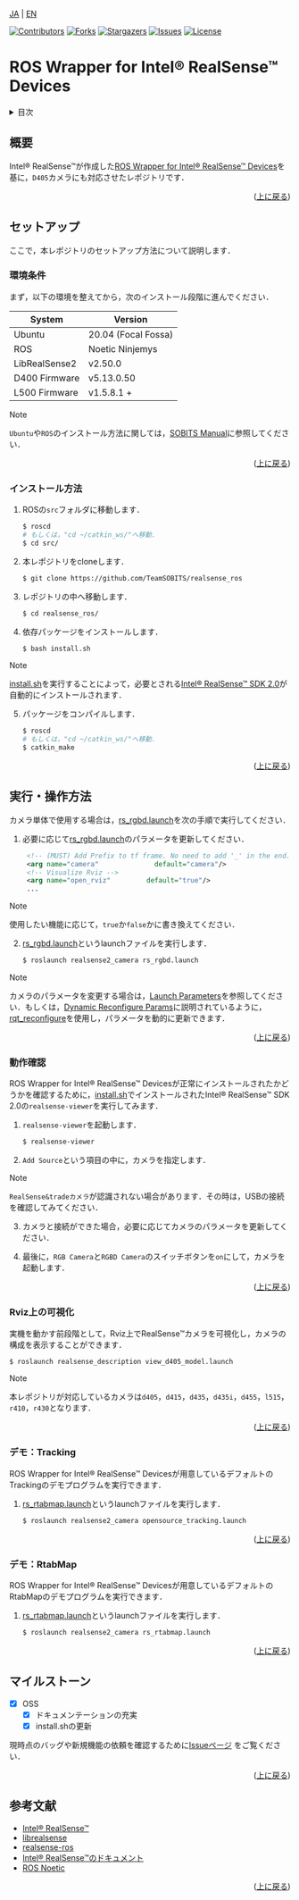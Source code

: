 <a name="readme-top"></a>

[JA](README.md) | [EN](README.en.md)

[![Contributors][contributors-shield]][contributors-url]
[![Forks][forks-shield]][forks-url]
[![Stargazers][stars-shield]][stars-url]
[![Issues][issues-shield]][issues-url]
[![License][license-shield]][license-url]

# ROS Wrapper for Intel&reg; RealSense&trade; Devices

<!-- 目次 -->
<details>
  <summary>目次</summary>
  <ol>
    <li>
      <a href="#概要">概要</a>
    </li>
    <li>
      <a href="#環境構築">環境構築</a>
      <ul>
        <li><a href="#環境条件">環境条件</a></li>
        <li><a href="#インストール方法">インストール方法</a></li>
      </ul>
    </li>
    <li>
    　<a href="#実行操作方法">実行・操作方法</a>
      <ul>
        <li><a href="#動作確認">動作確認</a></li>
        <li><a href="#Rviz上の可視化">Rviz上の可視化</a></li>
        <li><a href="#デモTracking">デモ：Tracking</a></li>
        <li><a href="#デモRtabMap">デモ：RtabMap</a></li>
      </ul>
    </li>
    <li>
    <li><a href="#マイルストーン">マイルストーン</a></li>
    <!-- <li><a href="#contributing">Contributing</a></li> -->
    <!-- <li><a href="#license">License</a></li> -->
    <li><a href="#参考文献">参考文献</a></li>
  </ol>
</details>


<!-- レポジトリの概要 -->
## 概要

Intel&reg; RealSense&trade;が作成した[ROS Wrapper for Intel&reg; RealSense&trade; Devices](https://github.com/IntelRealSense/realsense-ros)を基に，`D405`カメラにも対応させたレポジトリです．

<p align="right">(<a href="#readme-top">上に戻る</a>)</p>


<!-- セットアップ -->
## セットアップ

ここで，本レポジトリのセットアップ方法について説明します．

### 環境条件

まず，以下の環境を整えてから，次のインストール段階に進んでください．

| System  | Version |
| ------------- | ------------- |
| Ubuntu | 20.04 (Focal Fossa) |
| ROS | Noetic Ninjemys |
| LibRealSense2 | v2.50.0 |
| D400 Firmware | v5.13.0.50 |
| L500 Firmware | v1.5.8.1 + |

> [!NOTE]
> `Ubuntu`や`ROS`のインストール方法に関しては，[SOBITS Manual](https://github.com/TeamSOBITS/sobits_manual#%E9%96%8B%E7%99%BA%E7%92%B0%E5%A2%83%E3%81%AB%E3%81%A4%E3%81%84%E3%81%A6)に参照してください．

<p align="right">(<a href="#readme-top">上に戻る</a>)</p>


### インストール方法

1. ROSの`src`フォルダに移動します．
   ```sh
   $ roscd
   # もしくは，"cd ~/catkin_ws/"へ移動．
   $ cd src/
   ```
2. 本レポジトリをcloneします．
   ```sh
   $ git clone https://github.com/TeamSOBITS/realsense_ros
   ```
3. レポジトリの中へ移動します．
   ```sh
   $ cd realsense_ros/
   ```
4. 依存パッケージをインストールします．
   ```sh
   $ bash install.sh
   ```

> [!NOTE]
> [install.sh](install.sh)を実行することによって，必要とされる[Intel&reg; RealSense&trade; SDK 2.0](https://github.com/IntelRealSense/librealsense)が自動的にインストールされます．

5. パッケージをコンパイルします．
   ```sh
   $ roscd
   # もしくは，"cd ~/catkin_ws/"へ移動．
   $ catkin_make
   ```

<p align="right">(<a href="#readme-top">上に戻る</a>)</p>



<!-- 実行・操作方法 -->
## 実行・操作方法

カメラ単体で使用する場合は，[rs_rgbd.launch](realsense2_camera/launch/rs_rgbd.launch)を次の手順で実行してください．


1. 必要に応じて[rs_rgbd.launch](realsense2_camera/launch/rs_rgbd.launch)のパラメータを更新してください．
   ```xml
    <!-- (MUST) Add Prefix to tf frame. No need to add '_' in the end. -->
    <arg name="camera"              default="camera"/>
    <!-- Visualize Rviz -->
    <arg name="open_rviz"         default="true"/>
    ...
   ```
> [!NOTE]
> 使用したい機能に応じて，`true`か`false`かに書き換えてください．

2. [rs_rgbd.launch](realsense2_camera/launch/rs_rgbd.launch)というlaunchファイルを実行します．
   ```sh
   $ roslaunch realsense2_camera rs_rgbd.launch
   ```

> [!NOTE]
> カメラのパラメータを変更する場合は，[Launch Parameters](https://github.com/IntelRealSense/realsense-ros/tree/ros1-legacy#launch-parameters)を参照してください．もしくは，[Dynamic Reconfigure Params](https://github.com/IntelRealSense/realsense-ros/tree/ros1-legacy#set-camera-controls-using-dynamic-reconfigure-params)に説明されているように，[rqt_reconfigure](http://wiki.ros.org/rqt_reconfigure)を使用し，パラメータを動的に更新できます．

<p align="right">(<a href="#readme-top">上に戻る</a>)</p>


### 動作確認

ROS Wrapper for Intel&reg; RealSense&trade; Devicesが正常にインストールされたかどうかを確認するために，[install.sh](install.sh)でインストールされたIntel&reg; RealSense&trade; SDK 2.0の`realsense-viewer`を実行してみます．

1. `realsense-viewer`を起動します．
    ```sh
    $ realsense-viewer
    ```

2. `Add Source`という項目の中に，カメラを指定します．

> [!NOTE]
> `RealSense&tradeカメラ`が認識されない場合があります．その時は，USBの接続を確認してみてください．

3. カメラと接続ができた場合，必要に応じてカメラのパラメータを更新してください．

4. 最後に，`RGB Camera`と`RGBD Camera`のスイッチボタンを`on`にして，カメラを起動します．

<p align="right">(<a href="#readme-top">上に戻る</a>)</p>


### Rviz上の可視化
実機を動かす前段階として，Rviz上でRealSense&trade;カメラを可視化し，カメラの構成を表示することができます．

```sh
$ roslaunch realsense_description view_d405_model.launch
```

> [!NOTE]
> 本レポジトリが対応しているカメラは`d405`，`d415`，`d435`，`d435i`，`d455`，`l515`，`r410`，`r430`となります．

<p align="right">(<a href="#readme-top">上に戻る</a>)</p>


### デモ：Tracking

ROS Wrapper for Intel&reg; RealSense&trade; Devicesが用意しているデフォルトのTrackingのデモプログラムを実行できます．

1. [rs_rtabmap.launch](realsense2_camera/launch/opensource_tracking.launch)というlaunchファイルを実行します．
    ```sh
    $ roslaunch realsense2_camera opensource_tracking.launch
    ```

<p align="right">(<a href="#readme-top">上に戻る</a>)</p>


### デモ：RtabMap

ROS Wrapper for Intel&reg; RealSense&trade; Devicesが用意しているデフォルトのRtabMapのデモプログラムを実行できます．

1. [rs_rtabmap.launch](realsense2_camera/launch/rs_rtabmap.launch)というlaunchファイルを実行します．
    ```sh
    $ roslaunch realsense2_camera rs_rtabmap.launch
    ```

<p align="right">(<a href="#readme-top">上に戻る</a>)</p>


<!-- マイルストーン -->
## マイルストーン

- [x] OSS
    - [x] ドキュメンテーションの充実
    - [x] install.shの更新

現時点のバッグや新規機能の依頼を確認するために[Issueページ][license-url] をご覧ください．

<p align="right">(<a href="#readme-top">上に戻る</a>)</p>


<!-- CONTRIBUTING -->
<!-- ## Contributing

Contributions are what make the open source community such an amazing place to learn, inspire, and create. Any contributions you make are **greatly appreciated**.

If you have a suggestion that would make this better, please fork the repo and create a pull request. You can also simply open an issue with the tag "enhancement".
Don't forget to give the project a star! Thanks again!

1. Fork the Project
2. Create your Feature Branch (`git checkout -b feature/AmazingFeature`)
3. Commit your Changes (`git commit -m 'Add some AmazingFeature'`)
4. Push to the Branch (`git push origin feature/AmazingFeature`)
5. Open a Pull Request

<p align="right">(<a href="#readme-top">上に戻る</a>)</p> -->


<!-- LICENSE -->
<!-- ## License

Distributed under the MIT License. See `LICENSE.txt` for more NOTErmation.

<p align="right">(<a href="#readme-top">上に戻る</a>)</p> -->


<!-- 参考文献 -->
## 参考文献

* [Intel&reg; RealSense&trade;](https://www.intelrealsense.com/)
* [librealsense](https://github.com/IntelRealSense/librealsense)
* [realsense-ros](https://github.com/IntelRealSense/realsense-ros/tree/ros1-legacy)
* [Intel&reg; RealSense&trade;のドキュメント](https://dev.intelrealsense.com/docs)
* [ROS Noetic](http://wiki.ros.org/noetic)

<p align="right">(<a href="#readme-top">上に戻る</a>)</p>



<!-- MARKDOWN LINKS & IMAGES -->
<!-- https://www.markdownguide.org/basic-syntax/#reference-style-links -->
[contributors-shield]: https://img.shields.io/github/contributors/TeamSOBITS/realsense_ros.svg?style=for-the-badge
[contributors-url]: https://github.com/TeamSOBITS/realsense_ros/graphs/contributors
[forks-shield]: https://img.shields.io/github/forks/TeamSOBITS/realsense_ros.svg?style=for-the-badge
[forks-url]: https://github.com/TeamSOBITS/realsense_ros/network/members
[stars-shield]: https://img.shields.io/github/stars/TeamSOBITS/realsense_ros.svg?style=for-the-badge
[stars-url]: https://github.com/TeamSOBITS/realsense_ros/stargazers
[issues-shield]: https://img.shields.io/github/issues/TeamSOBITS/realsense_ros.svg?style=for-the-badge
[issues-url]: https://github.com/TeamSOBITS/realsense_ros/issues
[license-shield]: https://img.shields.io/github/license/TeamSOBITS/realsense_ros.svg?style=for-the-badge
[license-url]: LICENSE
